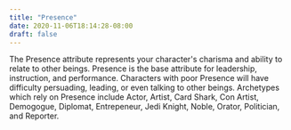 ```yaml
---
title: "Presence"
date: 2020-11-06T18:14:28-08:00
draft: false
---
```


The Presence attribute represents your character's charisma and ability to relate to other beings. Presence is the base attribute for leadership, instruction, and performance. Characters with poor Presence will have difficulty persuading, leading, or even talking to other beings. Archetypes which rely on Presence include Actor, Artist, Card Shark, Con Artist, Demogogue, Diplomat, Entrepeneur, Jedi Knight, Noble, Orator, Politician, and Reporter.
